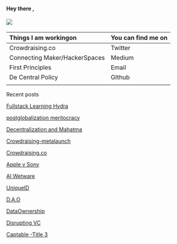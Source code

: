 #### Hey there ,

#### ![](https://lh4.googleusercontent.com/KxOs7j_iRrR7TZj_zr6j3c_ZpXknuDN6HPQuc_nFw-7WvLkPeyZix5h43QSWTa5BxkeITcN9Aw=w371)

| Things I am workingon | You can find me on |
| :--- | :--- |
| Crowdraising.co | Twitter |
| Connecting Maker/HackerSpaces | Medium |
| First Principles | Email |
| De Central Policy | GIthub |
|  |  |

Recent posts

[Fullstack Learning Hydra](/fullstack-learning-hydra.md)

[postglobalization meritocracy](/postglobalization-meritocracy.md)

[Decentralization and Mahatma](/decentralization-and-mahatma.md)

[Crowdraising-metalaunch](/crowdraising-metalaunch.md)

[Crowdraising.co](/crowdraisingco.md)

[Apple v Sony](/apple-v-sony.md)

[AI,Wetware](/aiwetware.md)

[UniqueID](/uniqueid.md)

[D.A.O](/dao.md)

[DataOwnership](/dataownership.md)

[Disrupting VC](/disrupting-vc.md)

[Captable -Title 3](/captable-title-3.md)

